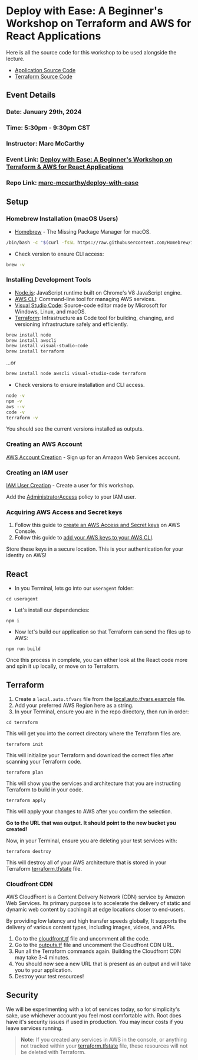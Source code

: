 # Deploy with Ease: A Beginner's Workshop on Terraform and AWS for React Applications

Here is all the source code for this workshop to be used alongside the lecture.

- [Application Source Code](./useragent)
- [Terraform Source Code](./terraform)

## Event Details

### Date: January 29th, 2024

### Time: 5:30pm - 9:30pm CST

### Instructor: Marc McCarthy

### Event Link: [Deploy with Ease: A Beginner's Workshop on Terraform & AWS for React Applications](https://www.eventbrite.com/e/deploy-with-ease-beginners-workshop-on-terraform-aws-for-react-websites-tickets-793500520417)

### Repo Link: [marc-mccarthy/deploy-with-ease](https://github.com/marc-mccarthy/deploy-with-ease)

## Setup

### Homebrew Installation (macOS Users)

- [Homebrew](https://brew.sh/) - The Missing Package Manager for macOS.

```zsh
/bin/bash -c "$(curl -fsSL https://raw.githubusercontent.com/Homebrew/install/HEAD/install.sh)"
```

- Check version to ensure CLI access:

```zsh
brew -v
```

### Installing Development Tools

- [Node.js](https://nodejs.org/): JavaScript runtime built on Chrome's V8 JavaScript engine.
- [AWS CLI](https://aws.amazon.com/cli/): Command-line tool for managing AWS services.
- [Visual Studio Code](https://code.visualstudio.com/): Source-code editor made by Microsoft for Windows, Linux, and macOS.
- [Terraform](https://www.terraform.io/downloads.html): Infrastructure as Code tool for building, changing, and versioning infrastructure safely and efficiently.
  
```zsh
brew install node
brew install awscli
brew install visual-studio-code
brew install terraform
```

...or

```zsh
brew install node awscli visual-studio-code terraform
```

- Check versions to ensure installation and CLI access.

```zsh
node -v
npm -v
aws --v
code -v
terraform -v
```

You should see the current versions installed as outputs.

### Creating an AWS Account

[AWS Account Creation](https://portal.aws.amazon.com/billing/signup) - Sign up for an Amazon Web Services account.

### Creating an IAM user

[IAM User Creation](https://docs.aws.amazon.com/IAM/latest/UserGuide/id_users_create.html#id_users_create_console) - Create a user for this workshop.

Add the [AdministratorAccess](https://docs.aws.amazon.com/aws-managed-policy/latest/reference/AdministratorAccess.html) policy to your IAM user.

### Acquiring AWS Access and Secret keys

1. Follow this guide to [create an AWS Access and Secret keys](https://docs.aws.amazon.com/IAM/latest/UserGuide/id_credentials_access-keys.html#Using_CreateAccessKey) on AWS Console.
2. Follow this guide to [add your AWS keys to your AWS CLI](https://docs.aws.amazon.com/cli/latest/reference/configure/#examples).

Store these keys in a secure location. This is your authentication for your identity on AWS!

## React

- In you Terminal, lets go into our `useragent` folder:

```shell
cd useragent
```

- Let's install our dependencies:

```shell
npm i
```

- Now let's build our application so that Terraform can send the files up to AWS:

```shell
npm run build
```

Once this process in complete, you can either look at the React code more and spin it up locally, or move on to Terraform.

## Terraform

1. Create a `local.auto.tfvars` file from the [local.auto.tfvars.example](./local.auto.tfvars.example) file.
2. Add your preferred AWS Region here as a string.
3. In your Terminal, ensure you are in the repo directory, then run in order:

```shell
cd terraform
```

This will get you into the correct directory where the Terraform files are.

```hcl
terraform init
```

This will initialize your Terraform and download the correct files after scanning your Terraform code.

```hcl
terraform plan
```

This will show you the services and architecture that you are instructing Terraform to build in your code.

```hcl
terraform apply
```

This will apply your changes to AWS after you confirm the selection.

**Go to the URL that was output. It should point to the new bucket you created!**

Now, in your Terminal, ensure you are deleting your test services with:

```hcl
terraform destroy
```

This will destroy all of your AWS architecture that is stored in your Terraform [terraform.tfstate](./terraform.tfstate) file.

### Cloudfront CDN

AWS CloudFront is a Content Delivery Network (CDN) service by Amazon Web Services. Its primary purpose is to accelerate the delivery of static and dynamic web content by caching it at edge locations closer to end-users.

By providing low latency and high transfer speeds globally, It supports the delivery of various content types, including images, videos, and APIs.

1. Go to the [cloudfront.tf](./terraform/cloudfront.tf) file and uncomment all the code.
2. Go to the [outputs.tf](./terraform/outputs.tf) file and uncomment the Cloudfront CDN URL.
3. Run all the Terraform commands again. Building the Cloudfront CDN may take 3-4 minutes.
4. You should now see a new URL that is present as an output and will take you to your application.
5. Destroy your test resources!

## Security

We will be experimenting with a lot of services today, so for simplicity's sake, use whichever account you feel most comfortable with. Root does have it's security issues if used in production. You may incur costs if you leave services running.

> **Note:** If you created any services in AWS in the console, or anything not tracked within your [terraform.tfstate](./terraform.tfstate) file, these resources will not be deleted with Terraform.
